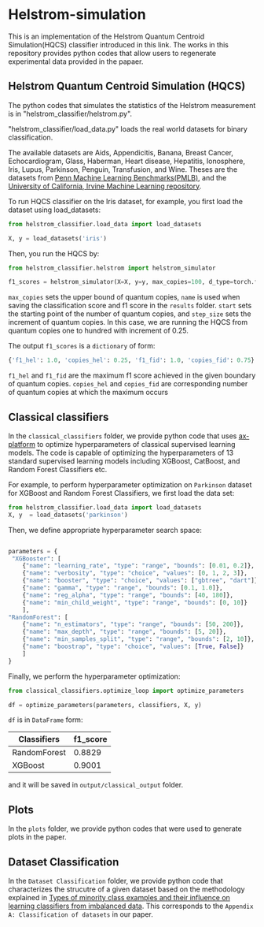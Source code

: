 # Helstrom-simulation

This is an implementation of the Helstrom Quantum Centroid Simulation(HQCS) classifier introduced in this link.
The works in this repository provides python codes that allow users to regenerate experimental data provided in the papaer.

## Helstrom Quantum Centroid Simulation (HQCS)

The python codes that simulates the statistics of the Helstrom measurement is in "helstrom_classifier/helstrom.py". 

"helstrom_classifier/load_data.py" loads the real world datasets for binary classification.

The available datasets are Aids, Appendicitis, Banana, Breast Cancer, Echocardiogram, Glass, Haberman, Heart disease, Hepatitis, Ionosphere, Iris, Lupus, Parkinson, Penguin, Transfusion, and Wine. Theses are the datasets from [Penn Machine Learning Benchmarks(PMLB)][1], and the [University of California, Irvine Machine Learning repository][2].

To run HQCS classifier on the Iris dataset, for example, you first load the dataset using load_datasets:

```python
from helstrom_classifier.load_data import load_datasets

X, y = load_datasets('iris')
```

Then, you run the HQCS by:

```python
from helstrom_classifier.helstrom import helstrom_simulator

f1_scores = helstrom_simulator(X=X, y=y, max_copies=100, d_type=torch.float64, name='iris', start=1, step_size=0.25)
```

`max_copies` sets the upper bound of quantum copies, `name` is used when saving the classification score and f1 score in the `results` folder. `start` sets the starting point of the number of quantum copies, and `step_size` sets the increment of quantum copies. In this case, we are running the HQCS from quantum copies one to hundred with increment of 0.25.

The output `f1_scores` is a `dictionary` of form:
```python
{'f1_hel': 1.0, 'copies_hel': 0.25, 'f1_fid': 1.0, 'copies_fid': 0.75}
```
`f1_hel` and `f1_fid` are the maximum f1 score achieved in the given boundary of quantum copies.
`copies_hel` and `copies_fid` are corresponding number of quantum copies at which the maximum occurs

## Classical classifiers

In the `classical_classifiers` folder, we provide python code that uses  [ax-platform][3] to optimize hyperparameters of classical supervised learning models. The code is capable of optimizing the hyperparameters of 13 standard supervised learning models including XGBoost, CatBoost, and Random Forest Classifiers etc.

For example, to perform hyperparameter optimization on `Parkinson` dataset for XGBoost and Random Forest Classifiers, we first load the data set:

```python
from helstrom_classifier.load_data import load_datasets
X, y  = load_datasets('parkinson')
```
Then, we define appropriate hyperparameter search space:
```python

parameters = {
 "XGBooster": [
    {"name": "learning_rate", "type": "range", "bounds": [0.01, 0.2]},
    {"name": "verbosity", "type": "choice", "values": [0, 1, 2, 3]},
    {"name": "booster", "type": "choice", "values": ["gbtree", "dart"]},
    {"name": "gamma", "type": "range", "bounds": [0.1, 1.0]},
    {"name": "reg_alpha", "type": "range", "bounds": [40, 180]},
    {"name": "min_child_weight", "type": "range", "bounds": [0, 10]}
    ],
"RandomForest": [
    {"name": "n_estimators", "type": "range", "bounds": [50, 200]},
    {"name": "max_depth", "type": "range", "bounds": [5, 20]},
    {"name": "min_samples_split", "type": "range", "bounds": [2, 10]},
    {"name": "boostrap", "type": "choice", "values": [True, False]}
    ]
}

```
Finally, we perform the hyperparameter optimization:
```python
from classical_classifiers.optimize_loop import optimize_parameters

df = optimize_parameters(parameters, classifiers, X, y)

```
`df` is in `DataFrame` form:

| Classifiers| f1_score |
| -------- | -------- | 
| RandomForest   | 0.8829  | 
| XGBoost    | 0.9001   | 

and it will be saved in `output/classical_output` folder.

## Plots

In the `plots` folder, we provide python codes that were used to generate plots in the paper.

## Dataset Classification

In the `Dataset Classification` folder, we provide python code that characterizes the strucutre of a given dataset based on the methodology explained in [Types of minority class examples and their influence on learning classifiers from imbalanced data][4]. This corresponds to the `Appendix A: Classification of datasets` in our paper.



[1]: https://arxiv.org/abs/2012.00058L
[2]: https://archive.ics.uci.edu/about
[3]: https://ax.dev/
[4]: https://link.springer.com/article/10.1007/s10844-015-0368-1
